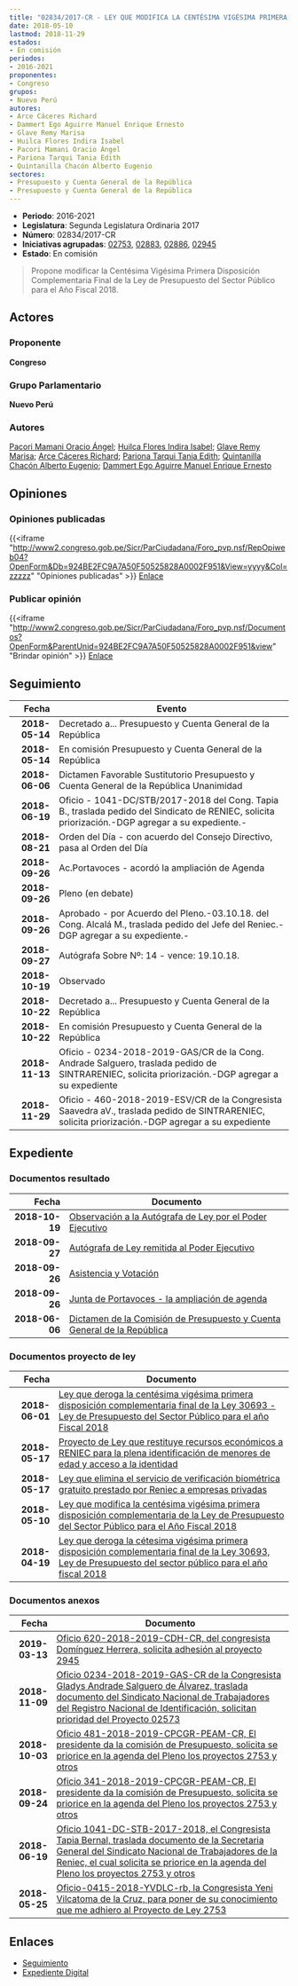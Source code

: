 ```yaml
---
title: "02834/2017-CR - LEY QUE MODIFICA LA CENTÉSIMA VIGÉSIMA PRIMERA DISPOSICIÓN COMPLEMENTARIA DE LA LEY DE PRESUPUESTO DEL SECTOR PÚBLICO PARA EL AÑO FISCAL 2018"
date: 2018-05-10
lastmod: 2018-11-29
estados:
- En comisión
periodos:
- 2016-2021
proponentes:
- Congreso
grupos:
- Nuevo Perú
autores:
- Arce Cáceres Richard
- Dammert Ego Aguirre Manuel Enrique Ernesto
- Glave Remy Marisa
- Huilca Flores Indira Isabel
- Pacori Mamani Oracio Ángel
- Pariona Tarqui Tania Edith
- Quintanilla Chacón Alberto Eugenio
sectores:
- Presupuesto y Cuenta General de la República
- Presupuesto y Cuenta General de la República
---
```

- **Periodo**: 2016-2021
- **Legislatura**: Segunda Legislatura Ordinaria 2017
- **Número**: 02834/2017-CR
- **Iniciativas agrupadas**: [02753](../../02700/02753), [02883](../../02800/02883), [02886](../../02800/02886), [02945](../../02900/02945)
- **Estado**: En comisión

> Propone modificar la Centésima Vigésima Primera Disposición Complementaria Final de la Ley de Presupuesto del Sector Público para el Año Fiscal 2018.


## Actores

### Proponente

**Congreso**

### Grupo Parlamentario

**Nuevo Perú**

### Autores

[Pacori Mamani Oracio Ángel](mailto:mailto:opacori@congreso.gob.pe); [Huilca Flores Indira Isabel](mailto:mailto:ihuilca@congreso.gob.pe); [Glave Remy Marisa](mailto:mailto:mglave@congreso.gob.pe); [Arce Cáceres Richard](mailto:mailto:rarce@congreso.gob.pe); [Pariona Tarqui Tania Edith](mailto:mailto:tpariona@congreso.gob.pe); [Quintanilla Chacón Alberto Eugenio](mailto:mailto:aquintanilla@congreso.gob.pe); [Dammert Ego Aguirre Manuel Enrique Ernesto](mailto:mailto:mdammert@congreso.gob.pe)

## Opiniones

### Opiniones publicadas

{{<iframe "http://www2.congreso.gob.pe/Sicr/ParCiudadana/Foro_pvp.nsf/RepOpiweb04?OpenForm&Db=924BE2FC9A7A50F50525828A0002F951&View=yyyy&Col=zzzzz" "Opiniones publicadas" >}}
[Enlace](http://www2.congreso.gob.pe/Sicr/ParCiudadana/Foro_pvp.nsf/RepOpiweb04?OpenForm&Db=924BE2FC9A7A50F50525828A0002F951&View=yyyy&Col=zzzzz)

### Publicar opinión

{{<iframe "http://www2.congreso.gob.pe/Sicr/ParCiudadana/Foro_pvp.nsf/Documentos?OpenForm&ParentUnid=924BE2FC9A7A50F50525828A0002F951&view" "Brindar opinión" >}}
[Enlace](http://www2.congreso.gob.pe/Sicr/ParCiudadana/Foro_pvp.nsf/Documentos?OpenForm&ParentUnid=924BE2FC9A7A50F50525828A0002F951&view)


## Seguimiento

| Fecha | Evento |
|------:|--------|
| **2018-05-14** | Decretado a... Presupuesto y Cuenta General de la República |
| **2018-05-14** | En comisión Presupuesto y Cuenta General de la República |
| **2018-06-06** | Dictamen Favorable Sustitutorio Presupuesto y Cuenta General de la República Unanimidad |
| **2018-06-19** | Oficio - 1041-DC/STB/2017-2018 del Cong. Tapia B., traslada pedido del Sindicato de RENIEC, solicita priorización.-DGP agregar a su expediente.- |
| **2018-08-21** | Orden del Día - con acuerdo del Consejo Directivo, pasa al Orden del Día |
| **2018-09-26** | Ac.Portavoces - acordó la ampliación de Agenda |
| **2018-09-26** | Pleno (en debate) |
| **2018-09-26** | Aprobado - por Acuerdo del Pleno.-03.10.18. del Cong. Alcalá M., traslada pedido del Jefe del Reniec.-DGP agregar a su expediente.- |
| **2018-09-27** | Autógrafa Sobre Nº: 14 - vence: 19.10.18. |
| **2018-10-19** | Observado |
| **2018-10-22** | Decretado a... Presupuesto y Cuenta General de la República |
| **2018-10-22** | En comisión Presupuesto y Cuenta General de la República |
| **2018-11-13** | Oficio - 0234-2018-2019-GAS/CR de la Cong. Andrade Salguero, traslada pedido de SINTRARENIEC, solicita priorización.-DGP agregar a su expediente |
| **2018-11-29** | Oficio - 460-2018-2019-ESV/CR de la Congresista Saavedra aV., traslada pedido de SINTRARENIEC, solicita priorización.-DGP agregar a su expediente |

## Expediente

### Documentos resultado

| Fecha | Documento |
|------:|-----------|
| **2018-10-19** | [Observación a la Autógrafa de Ley por el Poder Ejecutivo](http://www.leyes.congreso.gob.pe/Documentos/2016_2021/Observacion_a_la_Autografa/OBAU0275320181019.pdf) |
| **2018-09-27** | [Autógrafa de Ley remitida al Poder Ejecutivo](http://www.leyes.congreso.gob.pe/Documentos/2016_2021/Autografas/Ley_y_de_Resolucion_Legislativa/AU0275320180927.pdf) |
| **2018-09-26** | [Asistencia y Votación](http://www.leyes.congreso.gob.pe/Documentos/2016_2021/Asistencia_y_Votacion/Proyectos_de_Ley/AV0275320180926.pdf) |
| **2018-09-26** | [Junta de Portavoces - la ampliación de agenda](http://www.leyes.congreso.gob.pe/Documentos/2016_2021/Acuerdos/Junta_Portavoces/AJP0275320180926.pdf) |
| **2018-06-06** | [Dictamen de la Comisión de Presupuesto y Cuenta General de la República](http://www.leyes.congreso.gob.pe/Documentos/2016_2021/Dictamenes/Proyectos_de_Ley/02753DC17MAY20180606.pdf) |

### Documentos proyecto de ley

| Fecha | Documento |
|------:|-----------|
| **2018-06-01** | [Ley que deroga la centésima vigésima primera disposición complementaria final de la Ley 30693 - Ley de Presupuesto del Sector Público para el año Fiscal 2018](http://www.leyes.congreso.gob.pe/Documentos/2016_2021/Proyectos_de_Ley_y_de_Resoluciones_Legislativas/PL0294520180601..pdf) |
| **2018-05-17** | [Proyecto de Ley que restituye recursos económicos a RENIEC para la plena identificación de menores de edad y acceso a la identidad](http://www.leyes.congreso.gob.pe/Documentos/2016_2021/Proyectos_de_Ley_y_de_Resoluciones_Legislativas/PL0288620180517..pdf) |
| **2018-05-17** | [Ley que elimina el servicio de verificación biométrica gratuito prestado por Reniec a empresas privadas](http://www.leyes.congreso.gob.pe/Documentos/2016_2021/Proyectos_de_Ley_y_de_Resoluciones_Legislativas/PL0288320180517..pdf) |
| **2018-05-10** | [Ley que modifica la centésima vigésima primera disposición complementaria de la Ley de Presupuesto del Sector Público para el Año Fiscal 2018](http://www.leyes.congreso.gob.pe/Documentos/2016_2021/Proyectos_de_Ley_y_de_Resoluciones_Legislativas/PL0283420180510..pdf) |
| **2018-04-19** | [Ley que deroga la cétesima vigésima primera disposición complementaria final de la Ley 30693, Ley de Presupuesto del sector público para el año fiscal 2018](http://www.leyes.congreso.gob.pe/Documentos/2016_2021/Proyectos_de_Ley_y_de_Resoluciones_Legislativas/PL0275320180419.pdf) |

### Documentos anexos

| Fecha | Documento |
|------:|-----------|
| **2019-03-13** | [Oficio 620-2018-2019-CDH-CR, del congresista Domínguez Herrera, solicita adhesión al proyecto 2945](http://www.leyes.congreso.gob.pe/Documentos/2016_2021/Adhesiones/Proyectos_de_Ley/OFICIO-620-2018-2019-CDH-CR.pdf) |
| **2018-11-09** | [Oficio 0234-2018-2019-GAS-CR de la Congresista Gladys Andrade Salguero de Álvarez, traslada documento del Sindicato Nacional de Trabajadores del Registro Nacional de Identificación, solicitan prioridad del Proyecto 02573](http://www.leyes.congreso.gob.pe/Documentos/2016_2021/Oficios/Congresistas/OFICIO-0234-2018-2019-GAS-CR.pdf) |
| **2018-10-03** | [Oficio 481-2018-2019-CPCGR-PEAM-CR, El presidente da la comisión de Presupuesto, solicita se priorice en la agenda del Pleno los proyectos 2753 y otros](http://www.leyes.congreso.gob.pe/Documentos/2016_2021/Oficios/Comisiones_Ordinarias/OFICIO-481-2018-2019-CPCGR-PEAM-CR.PDF) |
| **2018-09-24** | [Oficio 341-2018-2019-CPCGR-PEAM-CR, El presidente da la comisión de Presupuesto, solicita se priorice en la agenda del Pleno los proyectos 2753 y otros](http://www.leyes.congreso.gob.pe/Documentos/2016_2021/Oficios/Comisiones_Ordinarias/OFICIO-341-2018-2019-CPCGR-PEAM-CR.pdf) |
| **2018-06-19** | [Oficio 1041-DC-STB-2017-2018, el Congresista Tapia Bernal, traslada documento de la Secretaria General del Sindicato Nacional de Trabajadores de la Reniec, el cual solicita se priorice en la agenda del Pleno los proyectos 2753 y otros](http://www.leyes.congreso.gob.pe/Documentos/2016_2021/Oficios/Congresistas/OFICIO-1041-DC-STB-2017-2018.PDF) |
| **2018-05-25** | [Oficio-0415-2018-YVDLC-rb, la Congresista Yeni Vilcatoma de la Cruz, para poner de su conocimiento que me adhiero al Proyecto de Ley 2753](http://www.leyes.congreso.gob.pe/Documentos/2016_2021/Adhesiones/Proyectos_de_Ley/OFICIO-0415-2018-YVDLC-rb.pdf) |

## Enlaces

- [Seguimiento](http://www2.congreso.gob.pe/Sicr/TraDocEstProc/CLProLey2016.nsf/f7fff46988ca05b1052578e100829cc7/bab5ad22ad997b880525828a00075219?OpenDocument)
- [Expediente Digital](http://www2.congreso.gob.pe/Sicr/TraDocEstProc/Expvirt_2011.nsf/visbusqptramdoc1621/02834?opendocument)

